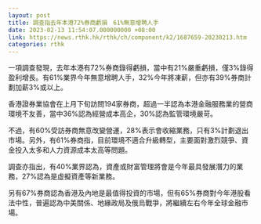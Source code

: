 ```yaml
---
layout: post
title: 調查指去年本港72%券商虧損　61%無意增聘人手
date: 2023-02-13 11:54:07.000000000 +08:00
link: https://news.rthk.hk/rthk/ch/component/k2/1687659-20230213.htm
categories: rthk
---
```


一項調查發現，去年本港有72%券商錄得虧損，當中有21%嚴重虧損，僅3%錄得盈利增長。有61%業界今年無意增聘人手，32%今年將凍薪，但亦有39%券商計劃加薪3%或以上。

香港證券業協會在上月下旬訪問194家券商，超過一半認為本港金融服務業的營商環境不友善，當中36%認為經營成本高企，30%認為監管環境嚴苛。

不過，有60%受訪券商無意改變營運，28%表示會收縮業務，只有3%計劃退出市場。另外，有61%券商指，目前環境不適合升級轉型，主要面對激烈競爭、資金投入太多和人力資源成本太高等問題。

調查亦指出，有40%業界認為，資產或財富管理將會是今年最具發展潛力的業務，27%認為是虛擬資產等新業務。

另有67%券商認為香港及內地是最值得投資的市場，但有65%券商對今年港股看法中性，普遍認為中美關係、地緣政局及俄烏戰爭，將繼續左右今年全球金融市場。
